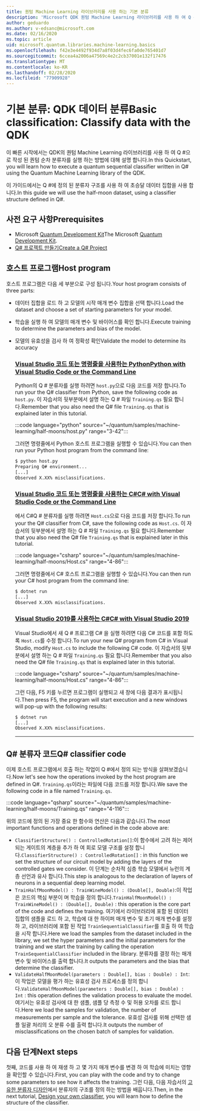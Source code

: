 ```yaml
---
title: 퀀텀 Machine Learning 라이브러리를 사용 하는 기본 분류
description: 'Microsoft QDK 퀀텀 Machine Learning 라이브러리를 사용 하 여 Q #으로 작성 된 퀀텀 순차 분류자를 실행 하는 방법에 대해 알아봅니다.'
author: geduardo
ms.author: v-edsanc@microsoft.com
ms.date: 02/16/2020
ms.topic: article
uid: microsoft.quantum.libraries.machine-learning.basics
ms.openlocfilehash: f42e3e4492f934d7a8f03d4fec6fa0de765401d7
ms.sourcegitcommit: 6ccea4a2006a47569c4e2c2cb37001e132f17476
ms.translationtype: MT
ms.contentlocale: ko-KR
ms.lasthandoff: 02/28/2020
ms.locfileid: "77909928"
---
```

# <a name="basic-classification-classify-data-with-the-qdk"></a><span data-ttu-id="f09c1-103">기본 분류: QDK 데이터 분류</span><span class="sxs-lookup"><span data-stu-id="f09c1-103">Basic classification: Classify data with the QDK</span></span>

<span data-ttu-id="f09c1-104">이 빠른 시작에서는 QDK의 퀀텀 Machine Learning 라이브러리를 사용 하 여 Q #으로 작성 된 퀀텀 순차 분류자를 실행 하는 방법에 대해 설명 합니다.</span><span class="sxs-lookup"><span data-stu-id="f09c1-104">In this Quickstart, you will learn how to execute a quantum sequential classifier written in Q# using the Quantum Machine Learning library of the QDK.</span></span> 

<span data-ttu-id="f09c1-105">이 가이드에서는 Q #에 정의 된 분류자 구조를 사용 하 여 초승달 데이터 집합을 사용 합니다.</span><span class="sxs-lookup"><span data-stu-id="f09c1-105">In this guide we will use the half-moon dataset, using a classifier structure defined in Q#.</span></span>

## <a name="prerequisites"></a><span data-ttu-id="f09c1-106">사전 요구 사항</span><span class="sxs-lookup"><span data-stu-id="f09c1-106">Prerequisites</span></span>

- <span data-ttu-id="f09c1-107">Microsoft [Quantum Development Kit](xref:microsoft.quantum.install)</span><span class="sxs-lookup"><span data-stu-id="f09c1-107">The Microsoft [Quantum Development Kit](xref:microsoft.quantum.install).</span></span>
- [<span data-ttu-id="f09c1-108">Q# 프로젝트 만들기</span><span class="sxs-lookup"><span data-stu-id="f09c1-108">Create a Q# Project</span></span>](xref:microsoft.quantum.howto.createproject)

## <a name="host-program"></a><span data-ttu-id="f09c1-109">호스트 프로그램</span><span class="sxs-lookup"><span data-stu-id="f09c1-109">Host program</span></span>

<span data-ttu-id="f09c1-110">호스트 프로그램은 다음 세 부분으로 구성 됩니다.</span><span class="sxs-lookup"><span data-stu-id="f09c1-110">Your host program consists of three parts:</span></span>

- <span data-ttu-id="f09c1-111">데이터 집합을 로드 하 고 모델의 시작 매개 변수 집합을 선택 합니다.</span><span class="sxs-lookup"><span data-stu-id="f09c1-111">Load the dataset and choose a set of starting parameters for your model.</span></span>
- <span data-ttu-id="f09c1-112">학습을 실행 하 여 모델의 매개 변수 및 바이어스를 확인 합니다.</span><span class="sxs-lookup"><span data-stu-id="f09c1-112">Execute training to determine the parameters and bias of the model.</span></span>
- <span data-ttu-id="f09c1-113">모델의 유효성을 검사 하 여 정확성 확인</span><span class="sxs-lookup"><span data-stu-id="f09c1-113">Validate the model to determine its accuracy</span></span>

    ### <a name="python-with-visual-studio-code-or-the-command-line"></a>[<span data-ttu-id="f09c1-114">Visual Studio 코드 또는 명령줄을 사용하는 Python</span><span class="sxs-lookup"><span data-stu-id="f09c1-114">Python with Visual Studio Code or the Command Line</span></span>](#tab/tabid-python)

    <span data-ttu-id="f09c1-115">Python의 Q # 분류자를 실행 하려면 `host.py`으로 다음 코드를 저장 합니다.</span><span class="sxs-lookup"><span data-stu-id="f09c1-115">To run your the Q# classifier from Python, save the following code as `host.py`.</span></span> <span data-ttu-id="f09c1-116">이 자습서의 뒷부분에서 설명 하는 Q # 파일 `Training.qs` 필요 합니다.</span><span class="sxs-lookup"><span data-stu-id="f09c1-116">Remember that you also need the Q# file `Training.qs` that is explained later in this tutorial.</span></span>

    :::code language="python" source="~/quantum/samples/machine-learning/half-moons/host.py" range="3-42":::

    <span data-ttu-id="f09c1-117">그러면 명령줄에서 Python 호스트 프로그램을 실행할 수 있습니다.</span><span class="sxs-lookup"><span data-stu-id="f09c1-117">You can then run your Python host program from the command line:</span></span>

    ```bash
    $ python host.py
    Preparing Q# environment...
    [...]
    Observed X.XX% misclassifications.
    ```

    ### <a name="c-with-visual-studio-code-or-the-command-line"></a>[<span data-ttu-id="f09c1-118">Visual Studio 코드 또는 명령줄을 사용하는 C#</span><span class="sxs-lookup"><span data-stu-id="f09c1-118">C# with Visual Studio Code or the Command Line</span></span>](#tab/tabid-csharp)

    <span data-ttu-id="f09c1-119">에서 C#Q # 분류자를 실행 하려면 `Host.cs`으로 다음 코드를 저장 합니다.</span><span class="sxs-lookup"><span data-stu-id="f09c1-119">To run your the Q# classifier from C#, save the following code as `Host.cs`.</span></span> <span data-ttu-id="f09c1-120">이 자습서의 뒷부분에서 설명 하는 Q # 파일 `Training.qs` 필요 합니다.</span><span class="sxs-lookup"><span data-stu-id="f09c1-120">Remember that you also need the Q# file `Training.qs` that is explained later in this tutorial.</span></span>

    :::code language="csharp" source="~/quantum/samples/machine-learning/half-moons/Host.cs" range="4-86":::

    <span data-ttu-id="f09c1-121">그러면 명령줄에서 C# 호스트 프로그램을 실행할 수 있습니다.</span><span class="sxs-lookup"><span data-stu-id="f09c1-121">You can then run your C# host program from the command line:</span></span>

    ```bash
    $ dotnet run
    [...]
    Observed X.XX% misclassifications.
    ```

    ### <a name="c-with-visual-studio-2019"></a>[<span data-ttu-id="f09c1-122">Visual Studio 2019를 사용하는 C#</span><span class="sxs-lookup"><span data-stu-id="f09c1-122">C# with Visual Studio 2019</span></span>](#tab/tabid-vs2019)

    <span data-ttu-id="f09c1-123">Visual Studio에서 새 Q # 프로그램 C# 을 실행 하려면 다음 C# 코드를 포함 하도록 `Host.cs`를 수정 합니다.</span><span class="sxs-lookup"><span data-stu-id="f09c1-123">To run your new Q# program from C# in Visual Studio, modify `Host.cs` to include the following C# code.</span></span> <span data-ttu-id="f09c1-124">이 자습서의 뒷부분에서 설명 하는 Q # 파일 `Training.qs` 필요 합니다.</span><span class="sxs-lookup"><span data-stu-id="f09c1-124">Remember that you also need the Q# file `Training.qs` that is explained later in this tutorial.</span></span>

    :::code language="csharp" source="~/quantum/samples/machine-learning/half-moons/Host.cs" range="4-86":::

    <span data-ttu-id="f09c1-125">그런 다음, F5 키를 누르면 프로그램이 실행되고 새 창에 다음 결과가 표시됩니다.</span><span class="sxs-lookup"><span data-stu-id="f09c1-125">Then press F5, the program will start execution and a new windows will pop-up with the following results:</span></span> 

    ```bash
    $ dotnet run
    [...]
    Observed X.XX% misclassifications.
    ```
    ***

## <a name="q-classifier-code"></a><span data-ttu-id="f09c1-126">Q\# 분류자 코드</span><span class="sxs-lookup"><span data-stu-id="f09c1-126">Q\# classifier code</span></span>

<span data-ttu-id="f09c1-127">이제 호스트 프로그램에서 호출 하는 작업이 Q #에서 정의 되는 방식을 살펴보겠습니다.</span><span class="sxs-lookup"><span data-stu-id="f09c1-127">Now let's see how the operations invoked by the host program are defined in Q#.</span></span>
<span data-ttu-id="f09c1-128">`Training.qs`이라는 파일에 다음 코드를 저장 합니다.</span><span class="sxs-lookup"><span data-stu-id="f09c1-128">We save the following code in a file named `Training.qs`.</span></span>

:::code language="qsharp" source="~/quantum/samples/machine-learning/half-moons/Training.qs" range="4-116":::

<span data-ttu-id="f09c1-129">위의 코드에 정의 된 가장 중요 한 함수와 연산은 다음과 같습니다.</span><span class="sxs-lookup"><span data-stu-id="f09c1-129">The most important functions and operations defined in the code above are:</span></span>

- <span data-ttu-id="f09c1-130">`ClassifierStructure() : ControlledRotation[]`:이 함수에서 고려 하는 제어 되는 게이트의 계층을 추가 하 여 회로 모델 구조를 설정 합니다.</span><span class="sxs-lookup"><span data-stu-id="f09c1-130">`ClassifierStructure() : ControlledRotation[]` : in this function we set the structure of our circuit model by adding the layers of the controlled gates we consider.</span></span> <span data-ttu-id="f09c1-131">이 단계는 순차적 심층 학습 모델에서 뉴런의 계층 선언과 유사 합니다.</span><span class="sxs-lookup"><span data-stu-id="f09c1-131">This step is analogous to the declaration of layers of neurons in a sequential deep learning model.</span></span>
- <span data-ttu-id="f09c1-132">`TrainHalfMoonModel() : TrainWineModel() : (Double[], Double)`:이 작업은 코드의 핵심 부분이 며 학습을 정의 합니다.</span><span class="sxs-lookup"><span data-stu-id="f09c1-132">`TrainHalfMoonModel() : TrainWineModel() : (Double[], Double)` : this operation is the core part of the code and defines the training.</span></span> <span data-ttu-id="f09c1-133">여기에서 라이브러리에 포함 된 데이터 집합의 샘플을 로드 하 고, 학습에 대 한 하이퍼 매개 변수 및 초기 매개 변수를 설정 하 고, 라이브러리에 포함 된 작업 `TrainSequentialClassifier`를 호출 하 여 학습을 시작 합니다.</span><span class="sxs-lookup"><span data-stu-id="f09c1-133">Here we load the samples from the dataset included in the library, we set the hyper parameters and the initial parameters for the training and we start the training by calling the operation `TrainSequentialClassifier` included in the library.</span></span> <span data-ttu-id="f09c1-134">분류자를 결정 하는 매개 변수 및 바이어스를 출력 합니다.</span><span class="sxs-lookup"><span data-stu-id="f09c1-134">It outputs the parameters and the bias that determine the classifier.</span></span>
- <span data-ttu-id="f09c1-135">`ValidateHalfMoonModel(parameters : Double[], bias : Double) : Int`:이 작업은 모델을 평가 하는 유효성 검사 프로세스를 정의 합니다.</span><span class="sxs-lookup"><span data-stu-id="f09c1-135">`ValidateHalfMoonModel(parameters : Double[], bias : Double) : Int` : this operation defines the validation process to evaluate the model.</span></span> <span data-ttu-id="f09c1-136">여기서는 유효성 검사에 대 한 샘플, 샘플 당 측정 수 및 허용 오차를 로드 합니다.</span><span class="sxs-lookup"><span data-stu-id="f09c1-136">Here we load the samples for validation, the number of measurements per sample and the tolerance.</span></span> <span data-ttu-id="f09c1-137">유효성 검사를 위해 선택한 샘플 일괄 처리의 오 분류 수를 출력 합니다.</span><span class="sxs-lookup"><span data-stu-id="f09c1-137">It outputs the number of misclassifications on the chosen batch of samples for validation.</span></span>

## <a name="next-steps"></a><span data-ttu-id="f09c1-138">다음 단계</span><span class="sxs-lookup"><span data-stu-id="f09c1-138">Next steps</span></span>

<span data-ttu-id="f09c1-139">첫째, 코드를 사용 하 여 재생 하 고 몇 가지 매개 변수를 변경 하 여 학습에 미치는 영향을 확인할 수 있습니다.</span><span class="sxs-lookup"><span data-stu-id="f09c1-139">First, you can play with the code and try to change some parameters to see how it affects the training.</span></span> <span data-ttu-id="f09c1-140">그런 다음, 다음 자습서의 [고유한 분류자 디자인](xref:microsoft.quantum.libraries.machine-learning.design)에서 분류자의 구조를 정의 하는 방법을 배웁니다.</span><span class="sxs-lookup"><span data-stu-id="f09c1-140">Then, in the next tutorial, [Design your own classifier](xref:microsoft.quantum.libraries.machine-learning.design),  you will learn how to define the structure of the classifier.</span></span>
